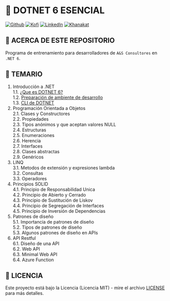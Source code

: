 # 🦄 DOTNET 6 ESENCIAL

[![Github][github-shield]][github-url]
[![Kofi][kofi-shield]][kofi-url]
[![LinkedIn][linkedin-shield]][linkedin-url]
[![Khanakat][khanakat-shield]][khanakat-url]

## 📌 ACERCA DE ESTE REPOSITORIO

Programa de entrenamiento para desarrolladores de `A&S Consultores` en `.NET 6`.

## 📖 TEMARIO

1. Introducción a .NET  
  1.1. [¿Que es DOTNET 6?](01_Introduccion/NET6.md)  
  1.2. [Preparación de ambiente de desarrollo](01_Introduccion/Preparacion%20de%20ambiente%20NET.md)  
  1.3. [CLI de DOTNET](01_Introduccion/CLI-NET6.md)
2. Programación Orientada a Objetos  
  2.1. Clases y Constructores  
  2.2. Propiedades  
  2.3. Tipos anónimos y que aceptan valores NULL  
  2.4. Estructuras  
  2.5. Enumeraciones  
  2.6. Herencia  
  2.7. Interfaces  
  2.8. Clases abstractas  
  2.9. Genéricos
3. LINQ  
  3.1. Metodos de extensión y expresiones lambda  
  3.2. Consultas  
  3.3. Operadores
4. Principios SOLID  
  4.1. Principio de Responsabilidad Unica  
  4.2. Principio de Abierto y Cerrado  
  4.3. Principio de Sustitución de Liskov  
  4.4. Principio de Segregación de Interfaces  
  4.5. Principio de Inversión de Dependencias
5. Patrones de diseño  
  5.1. Importancia de patrones de diseño  
  5.2. Tipos de patrones de diseño  
  5.3. Algunos patrones de diseño en APIs
6. API Restful  
  6.1. Diseño de una API  
  6.2. Web API  
  6.3. Minimal Web API  
  6.4. Azure Function

## 📄 LICENCIA

Este proyecto está bajo la Licencia (Licencia MIT) - mire el archivo [LICENSE](LICENSE) para más detalles.

<!--- reference style links --->
[github-shield]: https://img.shields.io/badge/-@fernandocalmet-%23181717?style=flat-square&logo=github
[github-url]: https://github.com/fernandocalmet
[kofi-shield]: https://img.shields.io/badge/-@fernandocalmet-%231DA1F2?style=flat-square&logo=kofi&logoColor=ff5f5f
[kofi-url]: https://ko-fi.com/fernandocalmet
[linkedin-shield]: https://img.shields.io/badge/-fernandocalmet-blue?style=flat-square&logo=Linkedin&logoColor=white&link=https://www.linkedin.com/in/fernandocalmet
[linkedin-url]: https://www.linkedin.com/in/fernandocalmet
[khanakat-shield]: https://img.shields.io/badge/khanakat.com-brightgreen?style=flat-square
[khanakat-url]: https://khanakat.com